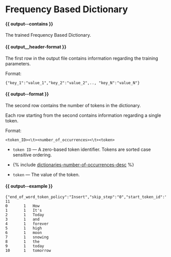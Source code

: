 # Frequency Based Dictionary

#### {{ output--contains }}
The trained Frequency Based Dictionary.
#### {{ output__header-format }}

The first row in the output file contains information regarding the training parameters.

Format:

```
{"key_1":"value_1","key_2":"value_2",.., "key_N":"value_N"}
```

#### {{ output--format }}

The second row contains the number of tokens in the dictionary.

Each row starting from the second contains information regarding a single token.

Format:
```
<token_ID><\t><number_of_occurrences><\t><token>
```

- `token ID` — A zero-based token identifier. Tokens are sorted case sensitive ordering.

- {% include [dictionaries-number-of-occurrences-desc](../_includes/work_src/reusage-tokenizer/number-of-occurrences-desc.md) %}

- `token` — The value of the token.


#### {{ output--example }}

```
{"end_of_word_token_policy":"Insert","skip_step":"0","start_token_id":"0","token_level_type":"Word","dictionary_format":"id_count_token","end_of_sentence_token_policy":"Skip","gram_order":"1"}
11
0       1	How
1       1	It's
2       1	Today
3       1	and
4       1	forever
5       1	high
6       1	moon
7       1	snowing
8       1	the
9       1	today
10      1	tomorrow
```

